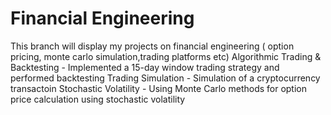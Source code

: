 # Financial Engineering 
This branch will display my projects on financial engineering ( option pricing, monte carlo simulation,trading platforms etc)
Algorithmic Trading & Backtesting - Implemented a 15-day window trading strategy and performed backtesting
Trading Simulation  - Simulation of a cryptocurrency transactoin 
Stochastic Volatility - Using Monte Carlo methods for option price calculation using stochastic volatility 
